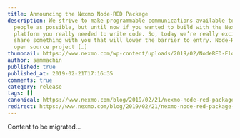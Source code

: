 ```yaml
---
title: Announcing the Nexmo Node-RED Package
description: We strive to make programmable communications available to as many
  people as possible, but until now if you wanted to build with the Nexmo API
  platform you really needed to write code. So, today we’re really excited to
  share something with you that will lower the barrier to entry. Node-RED is an
  open source project […]
thumbnail: https://www.nexmo.com/wp-content/uploads/2019/02/NodeRED-Flow.png
author: sammachin
published: true
published_at: 2019-02-21T17:16:35
comments: true
category: release
tags: []
canonical: https://www.nexmo.com/blog/2019/02/21/nexmo-node-red-package-dr
redirect: https://www.nexmo.com/blog/2019/02/21/nexmo-node-red-package-dr
---
```

Content to be migrated...